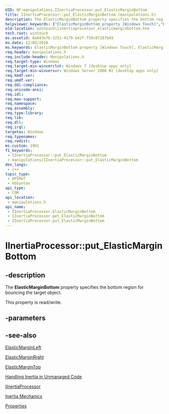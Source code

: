 ```yaml
---
UID: NF:manipulations.IInertiaProcessor.put_ElasticMarginBottom
title: IInertiaProcessor::put_ElasticMarginBottom (manipulations.h)
description: The ElasticMarginBottom property specifies the bottom region for bouncing the target object.
helpviewer_keywords: ["ElasticMarginBottom property [Windows Touch]","ElasticMarginBottom property [Windows Touch]","IInertiaProcessor interface","IInertiaProcessor interface [Windows Touch]","ElasticMarginBottom property","IInertiaProcessor.ElasticMarginBottom","IInertiaProcessor.put_ElasticMarginBottom","IInertiaProcessor::ElasticMarginBottom","IInertiaProcessor::get_ElasticMarginBottom","IInertiaProcessor::put_ElasticMarginBottom","manipulations/IInertiaProcessor::ElasticMarginBottom","manipulations/IInertiaProcessor::get_ElasticMarginBottom","manipulations/IInertiaProcessor::put_ElasticMarginBottom","put_ElasticMarginBottom","wintouch.iinertiaprocessor_elasticmarginbottom"]
old-location: wintouch\iinertiaprocessor_elasticmarginbottom.htm
tech.root: wintouch
ms.assetid: 8a043ef6-3251-4179-b42f-f59c07287b49
ms.date: 12/05/2018
ms.keywords: ElasticMarginBottom property [Windows Touch], ElasticMarginBottom property [Windows Touch],IInertiaProcessor interface, IInertiaProcessor interface [Windows Touch],ElasticMarginBottom property, IInertiaProcessor.ElasticMarginBottom, IInertiaProcessor.put_ElasticMarginBottom, IInertiaProcessor::ElasticMarginBottom, IInertiaProcessor::get_ElasticMarginBottom, IInertiaProcessor::put_ElasticMarginBottom, manipulations/IInertiaProcessor::ElasticMarginBottom, manipulations/IInertiaProcessor::get_ElasticMarginBottom, manipulations/IInertiaProcessor::put_ElasticMarginBottom, put_ElasticMarginBottom, wintouch.iinertiaprocessor_elasticmarginbottom
req.header: manipulations.h
req.include-header: Manipulations.h
req.target-type: Windows
req.target-min-winverclnt: Windows 7 [desktop apps only]
req.target-min-winversvr: Windows Server 2008 R2 [desktop apps only]
req.kmdf-ver: 
req.umdf-ver: 
req.ddi-compliance: 
req.unicode-ansi: 
req.idl: 
req.max-support: 
req.namespace: 
req.assembly: 
req.type-library: 
req.lib: 
req.dll: 
req.irql: 
targetos: Windows
req.typenames: 
req.redist: 
ms.custom: 19H1
f1_keywords:
 - IInertiaProcessor::put_ElasticMarginBottom
 - manipulations/IInertiaProcessor::put_ElasticMarginBottom
dev_langs:
 - c++
topic_type:
 - APIRef
 - kbSyntax
api_type:
 - COM
api_location:
 - manipulations.h
api_name:
 - IInertiaProcessor.ElasticMarginBottom
 - IInertiaProcessor.get_ElasticMarginBottom
 - IInertiaProcessor.put_ElasticMarginBottom
---
```


# IInertiaProcessor::put_ElasticMarginBottom


## -description

The <b>ElasticMarginBottom</b> property specifies the bottom region for bouncing the target object.

This property is read/write.

## -parameters

## -see-also

<a href="https://docs.microsoft.com/windows/desktop/api/manipulations/nf-manipulations-iinertiaprocessor-get_elasticmarginleft">ElasticMarginLeft</a>



<a href="https://docs.microsoft.com/windows/desktop/api/manipulations/nf-manipulations-iinertiaprocessor-get_elasticmarginright">ElasticMarginRight</a>



<a href="https://docs.microsoft.com/windows/desktop/api/manipulations/nf-manipulations-iinertiaprocessor-get_elasticmargintop">ElasticMarginTop</a>



<a href="https://docs.microsoft.com/windows/desktop/wintouch/handling-inertia-in-unmanaged-code">Handling Inertia in Unmanaged Code</a>



<a href="https://docs.microsoft.com/windows/desktop/api/manipulations/nn-manipulations-iinertiaprocessor">IInertiaProcessor</a>



<a href="https://docs.microsoft.com/windows/desktop/wintouch/inertia-mechanics">Inertia Mechanics</a>



<a href="https://docs.microsoft.com/windows/desktop/wintouch/iinertiaprocessor-properties">Properties</a>

